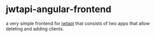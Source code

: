# jwtapi-angular-frontend

a very simple frontend for [jwtapi](https://github.com/radiden/JWTAPI) that consists of two apps that allow deleting and adding clients.
